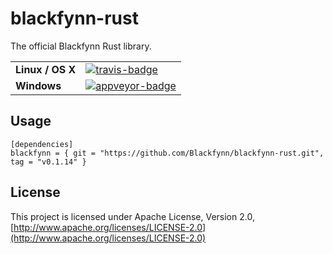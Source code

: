 # blackfynn-rust
The official Blackfynn Rust library.

<table>
    <tr>
        <td><strong>Linux / OS X</strong></td>
        <td><a href="" title="Travis Build Status"><img src="" alt="travis-badge"></img></a></td>
    </tr>
    <tr>
        <td><strong>Windows</strong></td>
        <td><a href="https://ci.appveyor.com/project/scirner22/blackfynn-rust/branch/master" title="Appveyor Build Status"><img src="https://ci.appveyor.com/api/projects/status/yluao3bcox2g6q97/branch/master?svg=true" alt="appveyor-badge"></img></a></td>
    </tr>
</table>

## Usage
```
[dependencies]
blackfynn = { git = "https://github.com/Blackfynn/blackfynn-rust.git", tag = "v0.1.14" }
```

## License
This project is licensed under Apache License, Version 2.0, [http://www.apache.org/licenses/LICENSE-2.0](http://www.apache.org/licenses/LICENSE-2.0)
